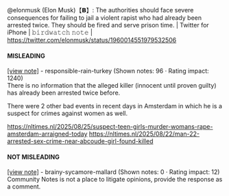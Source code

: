 @elonmusk (Elon Musk)【𝗕】: The authorities should face severe consequences for failing to jail a violent rapist who had already been arrested twice. They should be fired and serve prison time. | Twitter for iPhone | 𝚋𝚒𝚛𝚍𝚠𝚊𝚝𝚌𝚑 𝚗𝚘𝚝𝚎 | https://twitter.com/elonmusk/status/1960014551979532506

#### MISLEADING

[[view note]](https://x.com/i/birdwatch/n/1960099779050180901) - responsible-rain-turkey (Shown notes: 96 · Rating impact: 1240)\
There is no information that the alleged killer (innocent until proven guilty) has already been arrested twice before.

There were 2 other bad events in recent days in Amsterdam in which he is a suspect for crimes against women as well.

https://nltimes.nl/2025/08/25/suspect-teen-girls-murder-womans-rape-amsterdam-arraigned-today
https://nltimes.nl/2025/08/22/man-22-arrested-sex-crime-near-abcoude-girl-found-killed


#### NOT MISLEADING

[[view note]](https://x.com/i/birdwatch/n/1960123373260050602) - brainy-sycamore-mallard (Shown notes: 0 · Rating impact: 12)\
Community Notes is not a place to litigate opinions, provide the response as a comment.
